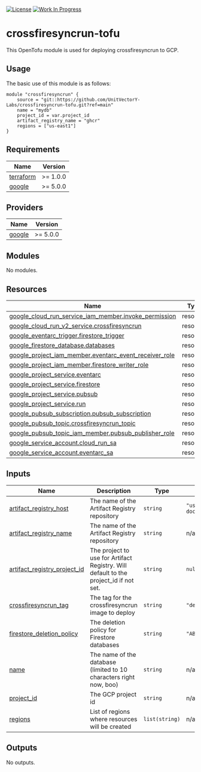 [![License](https://img.shields.io/badge/License-Apache%202.0-blue.svg)](https://opensource.org/licenses/Apache-2.0) [![Work In Progress](https://img.shields.io/badge/Status-Work%20In%20Progress-yellow)](https://unitvectory-labs.github.io/uvy-labs-guide/bestpractices/status/#work-in-progress)

# crossfiresyncrun-tofu

This OpenTofu module is used for deploying crossfiresyncrun to GCP.

## Usage

The basic use of this module is as follows:

```hcl
module "crossfiresyncrun" {
    source = "git::https://github.com/UnitVectorY-Labs/crossfiresyncrun-tofu.git?ref=main"
    name = "mydb"
    project_id = var.project_id
    artifact_registry_name = "ghcr"
    regions = ["us-east1"]
}
```

<!-- BEGIN_TF_DOCS -->
## Requirements

| Name | Version |
|------|---------|
| <a name="requirement_terraform"></a> [terraform](#requirement\_terraform) | >= 1.0.0 |
| <a name="requirement_google"></a> [google](#requirement\_google) | >= 5.0.0 |

## Providers

| Name | Version |
|------|---------|
| <a name="provider_google"></a> [google](#provider\_google) | >= 5.0.0 |

## Modules

No modules.

## Resources

| Name | Type |
|------|------|
| [google_cloud_run_service_iam_member.invoke_permission](https://registry.terraform.io/providers/hashicorp/google/latest/docs/resources/cloud_run_service_iam_member) | resource |
| [google_cloud_run_v2_service.crossfiresyncrun](https://registry.terraform.io/providers/hashicorp/google/latest/docs/resources/cloud_run_v2_service) | resource |
| [google_eventarc_trigger.firestore_trigger](https://registry.terraform.io/providers/hashicorp/google/latest/docs/resources/eventarc_trigger) | resource |
| [google_firestore_database.databases](https://registry.terraform.io/providers/hashicorp/google/latest/docs/resources/firestore_database) | resource |
| [google_project_iam_member.eventarc_event_receiver_role](https://registry.terraform.io/providers/hashicorp/google/latest/docs/resources/project_iam_member) | resource |
| [google_project_iam_member.firestore_writer_role](https://registry.terraform.io/providers/hashicorp/google/latest/docs/resources/project_iam_member) | resource |
| [google_project_service.eventarc](https://registry.terraform.io/providers/hashicorp/google/latest/docs/resources/project_service) | resource |
| [google_project_service.firestore](https://registry.terraform.io/providers/hashicorp/google/latest/docs/resources/project_service) | resource |
| [google_project_service.pubsub](https://registry.terraform.io/providers/hashicorp/google/latest/docs/resources/project_service) | resource |
| [google_project_service.run](https://registry.terraform.io/providers/hashicorp/google/latest/docs/resources/project_service) | resource |
| [google_pubsub_subscription.pubsub_subscription](https://registry.terraform.io/providers/hashicorp/google/latest/docs/resources/pubsub_subscription) | resource |
| [google_pubsub_topic.crossfiresyncrun_topic](https://registry.terraform.io/providers/hashicorp/google/latest/docs/resources/pubsub_topic) | resource |
| [google_pubsub_topic_iam_member.pubsub_publisher_role](https://registry.terraform.io/providers/hashicorp/google/latest/docs/resources/pubsub_topic_iam_member) | resource |
| [google_service_account.cloud_run_sa](https://registry.terraform.io/providers/hashicorp/google/latest/docs/resources/service_account) | resource |
| [google_service_account.eventarc_sa](https://registry.terraform.io/providers/hashicorp/google/latest/docs/resources/service_account) | resource |

## Inputs

| Name | Description | Type | Default | Required |
|------|-------------|------|---------|:--------:|
| <a name="input_artifact_registry_host"></a> [artifact\_registry\_host](#input\_artifact\_registry\_host) | The name of the Artifact Registry repository | `string` | `"us-docker.pkg.dev"` | no |
| <a name="input_artifact_registry_name"></a> [artifact\_registry\_name](#input\_artifact\_registry\_name) | The name of the Artifact Registry repository | `string` | n/a | yes |
| <a name="input_artifact_registry_project_id"></a> [artifact\_registry\_project\_id](#input\_artifact\_registry\_project\_id) | The project to use for Artifact Registry. Will default to the project\_id if not set. | `string` | `null` | no |
| <a name="input_crossfiresyncrun_tag"></a> [crossfiresyncrun\_tag](#input\_crossfiresyncrun\_tag) | The tag for the crossfiresyncrun image to deploy | `string` | `"dev"` | no |
| <a name="input_firestore_deletion_policy"></a> [firestore\_deletion\_policy](#input\_firestore\_deletion\_policy) | The deletion policy for Firestore databases | `string` | `"ABANDON"` | no |
| <a name="input_name"></a> [name](#input\_name) | The name of the database (limited to 10 characters right now, boo) | `string` | n/a | yes |
| <a name="input_project_id"></a> [project\_id](#input\_project\_id) | The GCP project id | `string` | n/a | yes |
| <a name="input_regions"></a> [regions](#input\_regions) | List of regions where resources will be created | `list(string)` | n/a | yes |

## Outputs

No outputs.
<!-- END_TF_DOCS -->